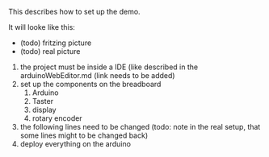 This describes how to set up the demo.

It will looke like this:

- (todo) fritzing picture
- (todo) real picture

1. the project must be inside a IDE (like described in the arduinoWebEditor.md (link needs to be added)
2. set up the components on the breadboard
   1. Arduino
   2. Taster
   3. display
   4. rotary encoder
1. the following lines need to be changed (todo: note in the real setup, that some lines might to be changed back)
2. deploy everything on the arduino
